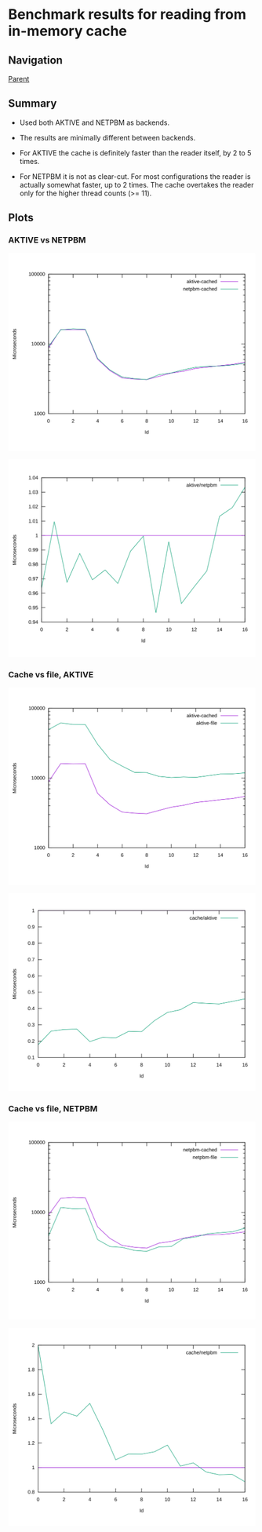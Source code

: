 # Benchmark results for reading from in-memory cache

## Navigation

[Parent](../README.md)

## Summary

 - Used both AKTIVE and NETPBM as backends.

 - The results are minimally different between backends.

 - For AKTIVE the cache is definitely faster than the reader itself,
   by 2 to 5 times.

 - For NETPBM it is not as clear-cut. For most configurations the
   reader is actually somewhat faster, up to 2 times. The cache
   overtakes the reader only for the higher thread counts (>= 11).

## Plots

### AKTIVE vs NETPBM

![aktive/netpbm](aktive-op-cache-1.svg)

![aktive/netpbm/relative](aktive-op-cache-2.svg)

### Cache vs file, AKTIVE

![aktive/cache/file](aktive-op-cache-3.svg)

![aktive/cache/file/relative](aktive-op-cache-4.svg)

### Cache vs file, NETPBM

![netpbm/cache/file](aktive-op-cache-5.svg)

![netpbm/cache/file/relative](aktive-op-cache-6.svg)
